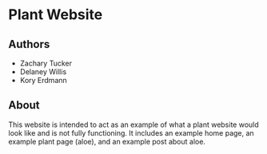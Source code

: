 # Plant Website

## Authors
- Zachary Tucker
- Delaney Willis
- Kory Erdmann 

## About
This website is intended to act as an example of what a plant website would look like and is not fully functioning. It includes an example home page, an example plant page (aloe), and an example post about aloe. 